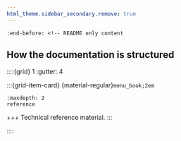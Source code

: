 ```yaml
---
html_theme.sidebar_secondary.remove: true
---
```


```{include} ../README.md
:end-before: <!-- README only content
```


How the documentation is structured
-----------------------------------

<!-- https://sphinx-design.readthedocs.io/en/latest/grids.html -->

::::{grid} 1
:gutter: 4

:::{grid-item-card} {material-regular}`menu_book;2em`
```{toctree}
:maxdepth: 2
reference
```
+++
Technical reference material.
:::

::::
